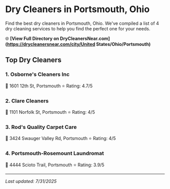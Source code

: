 # Dry Cleaners in Portsmouth, Ohio

Find the best dry cleaners in Portsmouth, Ohio. We've compiled a list of 4 dry cleaning services to help you find the perfect one for your needs.

🌐 **[View Full Directory on DryCleanersNear.com](https://drycleanersnear.com/city/United States/Ohio/Portsmouth)**

## Top Dry Cleaners

### 1. Osborne's Cleaners Inc
📍 1601 12th St, Portsmouth
⭐ Rating: 4.7/5

### 2. Clare Cleaners
📍 1101 Norfolk St, Portsmouth
⭐ Rating: 4/5

### 3. Rod's Quality Carpet Care
📍 3424 Swauger Valley Rd, Portsmouth
⭐ Rating: 4/5

### 4. Portsmouth-Rosemount Laundromat
📍 4444 Scioto Trail, Portsmouth
⭐ Rating: 3.9/5


---

*Last updated: 7/31/2025*
